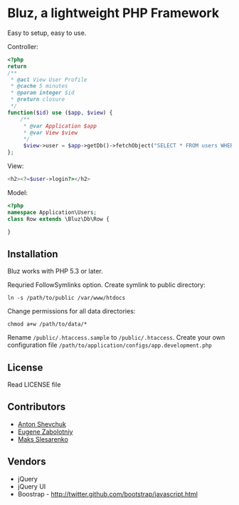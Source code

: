 Bluz, a lightweight PHP Framework
=================================
Easy to setup, easy to use.

Controller:

```php
<?php
return
/**
 * @acl View User Profile
 * @cache 5 minutes
 * @param integer $id
 * @return closure
 */
function($id) use ($app, $view) {
    /**
     * @var Application $app
     * @var View $view
     */
     $view->user = $app->getDb()->fetchObject("SELECT * FROM users WHERE id = ?", array($id), 'Users\Row');
};
```


View:

```php
<h2><?=$user->login?></h2>
```

Model:

```php
<?php
namespace Application\Users;
class Row extends \Bluz\Db\Row {

}
```


## Installation
Bluz works with PHP 5.3 or later.

Requried FollowSymlinks option. Create symlink to public directory:

```
ln -s /path/to/public /var/www/htdocs
```

Change permissions for all data directories:

```
chmod a+w /path/to/data/*
```

Rename ```/public/.htaccess.sample``` to ```/public/.htaccess```.
Create your own configuration file ```/path/to/application/configs/app.development.php```

## License

Read LICENSE file

## Contributors

* [Anton Shevchuk][1]
* [Eugene Zabolotniy][2]
* [Maks Slesarenko][3]

## Vendors

* jQuery
* jQuery UI
* Boostrap - http://twitter.github.com/bootstrap/javascript.html

[1]: https://github.com/AntonShevchuk
[2]: https://github.com/Baziak
[3]: https://github.com/MaksSlesarenko